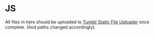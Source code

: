 # JS

All files in here should be uploaded to [Tumblr Static File Uploader](http://www.tumblr.com/themes/upload_static_file) once complete. (And paths changed accordingly).